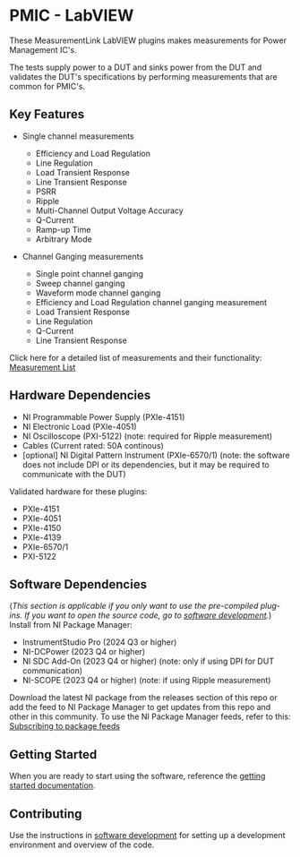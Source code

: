 # PMIC - LabVIEW

 These MeasurementLink LabVIEW plugins makes measurements for Power Management IC's.
 
 The tests supply power to a DUT and sinks power from the DUT and validates the DUT's specifications by performing measurements that are common for PMIC's.

## Key Features

 - Single channel measurements
   - Efficiency and Load Regulation
   - Line Regulation
   - Load Transient Response
   - Line Transient Response
   - PSRR
   - Ripple
   - Multi-Channel Output Voltage Accuracy
   - Q-Current
   - Ramp-up Time
   - Arbitrary Mode

 - Channel Ganging measurements
   - Single point channel ganging
   - Sweep channel ganging
   - Waveform mode channel ganging
   - Efficiency and Load Regulation channel ganging measurement
   - Load Transient Response
   - Line Regulation
   - Q-Current
   - Line Transient Response

Click here for a detailed list of measurements and their functionality: [Measurement List](docs/measurements/meas-index.md)

## Hardware Dependencies

- NI Programmable Power Supply (PXIe-4151)
- NI Electronic Load (PXIe-4051)
- NI Oscilloscope (PXI-5122) (note: required for Ripple measurement)
- Cables (Current rated: 50A continous)
- [optional] NI Digital Pattern Instrument (PXIe-6570/1) (note: the software does not include DPI or its dependencies, but it may be required to communicate with the DUT)

Validated hardware for these plugins:
- PXIe-4151
- PXIe-4051
- PXIe-4150
- PXIe-4139
- PXIe-6570/1
- PXI-5122

## Software Dependencies
(*This section is applicable if you only want to use the pre-compiled plug-ins. If you want to open the source code, go to [software development](docs/sw-dev.md).*)  
Install from NI Package Manager:

- InstrumentStudio Pro (2024 Q3 or higher)
- NI-DCPower (2023 Q4 or higher)
- NI SDC Add-On (2023 Q4 or higher) (note: only if using DPI for DUT communication)
- NI-SCOPE (2023 Q4 or higher) (note: if using Ripple measurement)

Download the latest NI package from the releases section of this repo or add the feed to NI Package Manager to get updates from this repo and other in this community. To use the NI Package Manager feeds, refer to this: [Subscribing to package feeds](https://github.com/NI-MeasurementLink-Plug-Ins/package-manager-feeds)

## Getting Started
When you are ready to start using the software, reference the [getting started documentation](docs/help.md).

## Contributing
Use the instructions in [software development](docs/sw-dev.md) for setting up a development environment and overview of the code.
